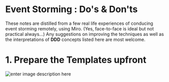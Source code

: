 # Event Storming : Do's & Don'ts

These notes are distilled from a few real life experiences of conducing event storming remotely, using Miro.  (Yes, face-to-face is ideal but not practical always...) Any suggestions on improving the techniques as well as the interpretations of **DDD** concepts listed here are most welcome. 


# 1. Prepare the Templates upfront

![enter image description here](http://www.google.com)
